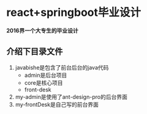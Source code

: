 # react+springboot毕业设计
**2016界一个大专生的毕业设计**

## 介绍下目录文件
1. javabishe是包含了前台后台的java代码
    * admin是后台项目
    * core是核心项目
    * front-desk
2. my-admin是使用了ant-design-pro的后台界面
3. my-frontDesk是自己写的前台界面


